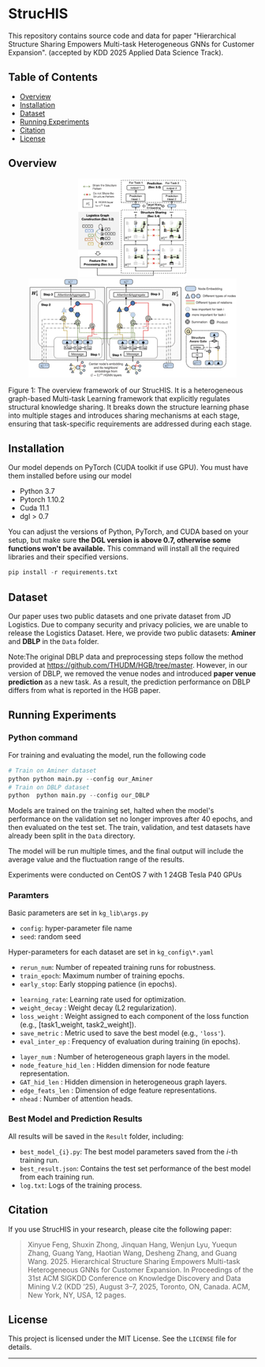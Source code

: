 # StrucHIS

This repository contains source code and data for paper "Hierarchical Structure Sharing Empowers Multi-task Heterogeneous GNNs for Customer Expansion". (accepted by KDD 2025 Applied Data Science Track).


## Table of Contents
- [Overview](#overview)
- [Installation](#installation)
- [Dataset](#dataset)
- [Running Experiments](#running-experiments)
- [Citation](#citation)
- [License](#license)


## Overview
<p align="center">
  <img src="images/StrucHIS-framework.png" height="200"/>
  <img src="images/StrucHIS-detail.png" height="200"/>
</p>
Figure 1: The overview framework of our StrucHIS. It is a heterogeneous graph-based Multi-task Learning framework that explicitly regulates structural knowledge sharing. It breaks down the structure learning phase into multiple stages and introduces sharing mechanisms at each stage, ensuring that task-specific requirements are addressed during each stage.


## Installation
Our model depends on PyTorch (CUDA toolkit if use GPU). You must have them installed before using our model
>
* Python 3.7
* Pytorch 1.10.2
* Cuda 11.1
* dgl > 0.7

You can adjust the versions of Python, PyTorch, and CUDA based on your setup, but make sure **the DGL version is above 0.7, otherwise some functions won't be available.** This command will install all the required libraries and their specified versions.
```python 
pip install -r requirements.txt
```

## Dataset
Our paper uses two public datasets and one private dataset from JD Logistics. Due to company security and privacy policies, we are unable to release the Logistics Dataset. Here, we provide two public datasets: **Aminer** and **DBLP** in the `Data` folder.

Note:The original DBLP data and preprocessing steps follow the method provided at https://github.com/THUDM/HGB/tree/master. However, in our version of DBLP, we removed the venue nodes and introduced **paper venue prediction** as a new task. As a result, the prediction performance on DBLP differs from what is reported in the HGB paper.



## Running Experiments
### Python command
For training and evaluating the model, run the following code
```python 
# Train on Aminer dataset
python python main.py --config our_Aminer
# Train on DBLP dataset
python  python main.py --config our_DBLP
```
Models are trained on the training set, halted when the model's performance on the validation set no longer improves after 40 epochs, and then evaluated on the test set. The train, validation, and test datasets have already been split in the `Data` directory.

The model will be run multiple times, and the final output will include the average value and the fluctuation range of the results.
  
Experiments were conducted on CentOS 7 with 1 24GB Tesla P40 GPUs

### Paramters
Basic parameters are set in `kg_lib\args.py`
>
* `config`: hyper-parameter file name
* `seed`: random seed

Hyper-parameters for each dataset are set in `kg_config\*.yaml`
>
* `rerun_num`: Number of repeated training runs for robustness. 
* `train_epoch`: Maximum number of training epochs.
* `early_stop`: Early stopping patience (in epochs).

>
* `learning_rate`: Learning rate used for optimization. 
* `weight_decay`   : Weight decay (L2 regularization).                
* `loss_weight`    : Weight assigned to each component of the loss function (e.g., [task1_weight, task2_weight]). 
* `save_metric`    : Metric used to save the best model (e.g., `'loss'`). 
* `eval_inter_ep`  : Frequency of evaluation during training (in epochs). 
>
* `layer_num`          : Number of heterogeneous graph layers in the model.              
* `node_feature_hid_len` : Hidden dimension for node feature representation. 
* `GAT_hid_len`        : Hidden dimension in heterogeneous graph layers. 
* `edge_feats_len`     : Dimension of edge feature representations.       
* `nhead`              : Number of attention heads.


### Best Model and Prediction Results
All results will be saved in the `Result` folder, including:

- `best_model_{i}.py`: The best model parameters saved from the *i*-th training run.
- `best_result.json`: Contains the test set performance of the best model from each training run.
- `log.txt`: Logs of the training process.



## Citation

If you use StrucHIS in your research, please cite the following paper:

> Xinyue Feng, Shuxin Zhong, Jinquan Hang, Wenjun Lyu, Yuequn Zhang, Guang Yang, Haotian Wang, Desheng Zhang, and Guang Wang. 2025. Hierarchical Structure Sharing Empowers Multi-task Heterogeneous GNNs for Customer Expansion. In Proceedings of the 31st ACM SIGKDD Conference on Knowledge Discovery and Data Mining V.2 (KDD ’25), August 3–7, 2025, Toronto, ON, Canada. ACM, New York, NY, USA, 12 pages.

## License

This project is licensed under the MIT License. See the `LICENSE` file for details.

---

